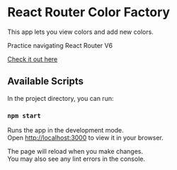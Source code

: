 # React Router Color Factory

This app lets you view colors and add new colors.

Practice navigating React Router V6

[Check it out here](https://dlmedeiro.github.io/Color-Picker)

## Available Scripts

In the project directory, you can run:

### `npm start`

Runs the app in the development mode.\
Open [http://localhost:3000](http://localhost:3000) to view it in your browser.

The page will reload when you make changes.\
You may also see any lint errors in the console.

